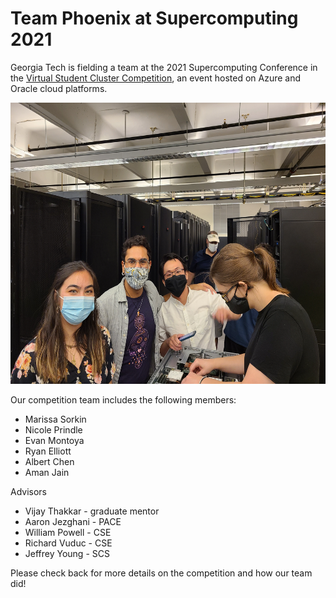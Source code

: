 # Team Phoenix at Supercomputing 2021

Georgia Tech is fielding a team at the 2021 Supercomputing Conference in the [Virtual Student Cluster Competition](https://sc21.supercomputing.org/program/studentssc/student-cluster-competition/), an event hosted on Azure and Oracle cloud platforms. 

<p class="aligncenter">
    <img alt="2021 Team Phoenix" width="600" height="450" src="img/2021/scc21_team_phoenix_oct_2021.jpg">
</p>

Our competition team includes the following members:
*	Marissa Sorkin
*	Nicole Prindle
*	Evan Montoya
*	Ryan Elliott
*	Albert Chen
*	Aman Jain

Advisors
*	Vijay Thakkar - graduate mentor
*	Aaron Jezghani - PACE
*	William Powell - CSE
*	Richard Vuduc - CSE
*	Jeffrey Young - SCS

Please check back for more details on the competition and how our team did!
